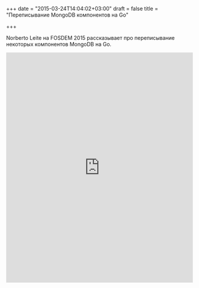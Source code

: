 +++
date = "2015-03-24T14:04:02+03:00"
draft = false
title = "Переписывание MongoDB компонентов на Go"

+++

<p>Norberto Leite на&nbsp;FOSDEM 2015 рассказывает про переписывание некоторых компонентов MongoDB на Go.</p>
 <iframe width="100%" height="620" src="https://www.youtube.com/embed/Ck1bRyYxJCQ" frameborder="0" allowfullscreen></iframe>